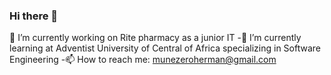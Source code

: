 ### Hi there 👋
🔭 I’m currently working on Rite pharmacy as a junior IT
-🌱 I’m currently learning at Adventist University of Central of Africa specializing in Software Engineering
-📫 How to reach me: munezeroherman@gmail.com
<!--
**herman3321/herman3321** is a ✨ _special_ ✨ repository because its `README.md` (this file) appears on your GitHub profile.

Here are some ideas to get you started:

- 🔭 I’m currently working on ...
- 🌱 I’m currently learning ...
- 👯 I’m looking to collaborate on ...
- 🤔 I’m looking for help with ...
- 💬 Ask me about ...
- 📫 How to reach me: ...
- 😄 Pronouns: ...
- ⚡ Fun fact: ...
-->
